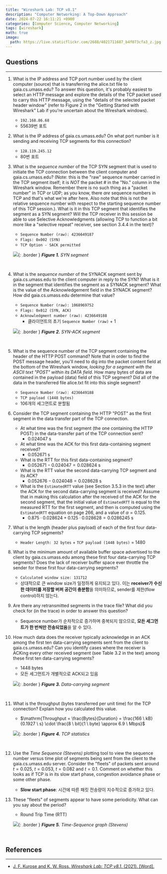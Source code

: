 ```yaml
---
title: "Wireshark Lab: TCP v8.1"
description: "Computer Networking: A Top-Down Approach"
date: 2024-07-22 16:11:21 +0900
categories: [Computer Science, Computer Networking]
tags: [wireshark]
math: true
image:
  path: https://live.staticflickr.com/2688/4021711687_b4f073cfa3_z.jpg
---
```


## Questions

---

1. What is the IP address and TCP port number used by the client computer (source) that is transferring the alice.txt file to gaia.cs.umass.edu? To answer this question, it's probably easiest to select an HTTP message and explore the details of the TCP packet used to carry this HTTP message, using the "details of the selected packet header window" (refer to Figure 2 in the "Getting Started with Wireshark" Lab if you're uncertain about the Wireshark windows).
   - `192.168.86.68`
   - 55639번 포트

2. What is the IP address of gaia.cs.umass.edu? On what port number is it sending and receiving TCP segments for this connection?
   - `128.119.245.12`
   - 80번 포트

3. What is the _sequence number_ of the TCP SYN segment that is used to initiate the TCP connection between the client computer and gaia.cs.umass.edu? (Note: this is the "raw" sequence number carried in the TCP segment itself; it is _NOT_ the packet # in the "No." column in the Wireshark window. Remember there is no such thing as a "packet number" in TCP or UDP; as you know, there _are_ sequence numbers in TCP and that's what we're after here. Also note that this is not the relative sequence number with respect to the starting sequence number of this TCP session.). What is it in this TCP segment that identifies the segment as a SYN segment? Will the TCP receiver in this session be able to use Selective Acknowledgments (allowing TCP to function a bit more like a "selective repeat" receiver, see section 3.4.4 in the text)?
   - `Sequence Number (raw): 4236649187`
   - `Flags: 0x002 (SYN)`
   - `TCP Option - SACK permitted`

   ![](/posts/20240722/syn.png){: .border }
   _**Figure 1.** SYN segment_

   <br>

4. What is the _sequence number_ of the SYNACK segment sent by gaia.cs.umass.edu to the client computer in reply to the SYN? What is it in the segment that identifies the segment as a SYNACK segment? What is the value of the Acknowledgement field in the SYNACK segment? How did gaia.cs.umass.edu determine that value?
   - `Sequence Number (raw): 1068969752`
   - `Flags: 0x012 (SYN, ACK)`
   - `Acknowledgment number (raw): 4236649188`
     - 클라이언트의 초기 `Sequence Number (raw)` + 1

   ![](/posts/20240722/syn-ack.png){: .border }
   _**Figure 2.** SYN-ACK segment_

   <br>

5. What is the sequence number of the TCP segment containing the header of the HTTP POST command? Note that in order to find the POST message header, you'll need to dig into the packet content field at the bottom of the Wireshark window, _looking for a segment with the ASCII text "POST" within its DATA field_. How many bytes of data are contained in the payload (data) field of this TCP segment? Did all of the data in the transferred file alice.txt fit into this single segment?
   - `Sequence Number (raw): 4236649188`
   - `TCP payload (1448 bytes)`
   - 106개의 세그먼트로 분할됨

6. Consider the TCP segment containing the HTTP "POST" as the first segment in the data transfer part of the TCP connection.
   - At what time was the first segment (the one containing the HTTP POST) in the data-transfer part of the TCP connection sent?
     - $0.024047 \ \mathrm{s}$
   - At what time was the ACK for this first data-containing segment received?
     - $0.052671 \ \mathrm{s}$
   - What is the RTT for this first data-containing segment?
     - $0.052671 - 0.024047 = 0.028624 \ \mathrm{s}$
   - What is the RTT value the second data-carrying TCP segment and its ACK?
     - $0.052676 - 0.024048 = 0.028628 \ \mathrm{s}$
   - What is the `EstimatedRTT` value (see Section 3.5.3 in the text) after the ACK for the second data-carrying segment is received? Assume that in making this calculation after the received of the ACK for the second segment, that the initial value of `EstimatedRTT` is equal to the measured RTT for the first segment, and then is computed using the `EstimatedRTT` equation on page 266, and a value of $\alpha = 0.125$.
     - $0.875 \cdot 0.028624 + 0.125 \cdot 0.028628 = 0.0286245 \ \mathrm{s}$

7. What is the length (header plus payload) of each of the first four data-carrying TCP segments?
   - `Header Length: 32 bytes` + `TCP payload (1448 bytes)` = 1480

8. What is the minimum amount of available buffer space advertised to the client by gaia.cs.umass.edu among these first four data-carrying TCP segments? Does the lack of receiver buffer space ever throttle the sender for these first four data-carrying segments?
   - `Calculated window size: 131712`
   - 상대적으로 큰 window size가 일정하게 유지되고 있다. 이는 **receiver가 수신한 데이터를 저장할 버퍼 공간이 충분함**을 의미하므로, sender를 제한(flow control)하지 않는다.

9. Are there any retransmitted segments in the trace file? What did you check for (in the trace) in order to answer this question?
   - Sequence number가 순차적으로 증가하며 중복되지 않으므로, **모든 세그먼트가 한 번씩만 전송되었음**을 알 수 있다.

10. How much data does the receiver typically acknowledge in an ACK among the first ten data-carrying segments sent from the client to gaia.cs.umass.edu? Can you identify cases where the receiver is ACKing every other received segment (see Table 3.2 in the text) among these first ten data-carrying segments?
    - 1448 bytes
    - 모든 세그먼트가 개별적으로 ACK되고 있음

    ![](/posts/20240722/data-carrying.png){: .border }
    _**Figure 3.** Data-carrying segment_

    <br>

11. What is the throughput (bytes transferred per unit time) for the TCP connection? Explain how you calculated this value.
    - $\mathrm{Throughput = \frac{Bytes}{Duration} = \frac{166 \ kB}{0.1927 \ s} \cdot \frac{8 \ bit}{1 \ byte} \approx 6.9 \ Mbps}$

    ![](/posts/20240722/statistics.png){: .border }
    _**Figure 4.** TCP statistics_

    <br>

12. Use the _Time Sequence (Stevens)_ plotting tool to view the sequence number versus time plot of segments being sent from the client to the gaia.cs.umass.edu server. Consider the "fleets" of packets sent around $t = 0.025, \ t = 0.053, \ t = 0.082 \ \text{and} \ t = 0.1$. Comment on whether this looks as if TCP is in its slow start phase, congestion avoidance phase or some other phase.
    - **Slow start phase**: 시간에 따른 패킷 전송량이 지수적으로 증가하고 있다.

13. These "fleets" of segments appear to have some periodicity. What can you say about the period?
    - Round Trip Time (RTT)

    ![](/posts/20240722/time-sequence-graph.png){: .border }
    _**Figure 5.** Time-Sequence graph (Stevens)_

    <br>

## References

---

- [J. F. Kurose and K. W. Ross. _Wireshark Lab: TCP v8.1_. (2021). [Word].](https://www-net.cs.umass.edu/wireshark-labs/Wireshark_TCP_v8.1.doc)

